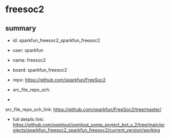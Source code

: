 # freesoc2
 
## summary 
* id: sparkfun_freesoc2_sparkfun_freesoc2
* user: sparkfun
* name: freesoc2
* board: sparkfun_freesoc2
* repo: https://github.com/sparkfun/FreeSoc2



* src_file_repo_sch: 
*
 src_file_repo_sch_link: https://github.com/sparkfun/FreeSoc2/tree/master/
* full details link: https://github.com/oomlout/oomlout_oomp_project_bot_v_2/tree/main/projects/sparkfun_freesoc2_sparkfun_freesoc2/current_version/working  







